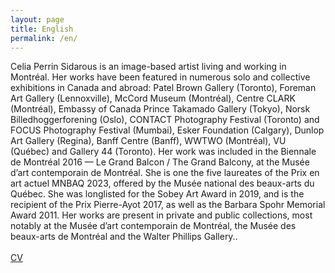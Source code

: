 ```yaml
---
layout: page
title: English
permalink: /en/
---
```


<div class="textContainer"><div id="textINFO" style="display: inline-block;">
          <div id="textINFOen" style="display: inline-block;">
            Celia Perrin Sidarous is an image-based artist living and working in Montréal. Her works have been featured in numerous solo and collective exhibitions in Canada and abroad: Patel Brown Gallery (Toronto), Foreman Art Gallery (Lennoxville), McCord Museum (Montréal), Centre CLARK (Montréal), Embassy of Canada Prince Takamado Gallery (Tokyo), Norsk Billedhoggerforening (Oslo), CONTACT Photography Festival (Toronto) and FOCUS Photography Festival (Mumbai), Esker Foundation (Calgary), Dunlop Art Gallery (Regina), Banff Centre (Banff), WWTWO (Montréal), VU (Québec) and Gallery 44 (Toronto). Her work was included in the Biennale de Montréal 2016 — Le Grand Balcon / The Grand Balcony, at the Musée d’art contemporain de Montréal. She is one the five laureates of the Prix en art actuel MNBAQ 2023, offered by the Musée national des beaux-arts du Québec. She was longlisted for the Sobey Art Award in 2019, and is the recipient of the Prix Pierre-Ayot 2017, as well as the Barbara Spohr Memorial Award 2011. Her works are present in private and public collections, most notably at the Musée d’art contemporain de Montréal, the Musée des beaux-arts de Montréal and the Walter Phillips Gallery..
            <br><br>
            <div class="links cv-link">
            <a href="{{ site.baseurl }}/assets/CV/CPS_CV_EN.pdf">CV</a>
            </div>
        </div>



</div>
      </div>

